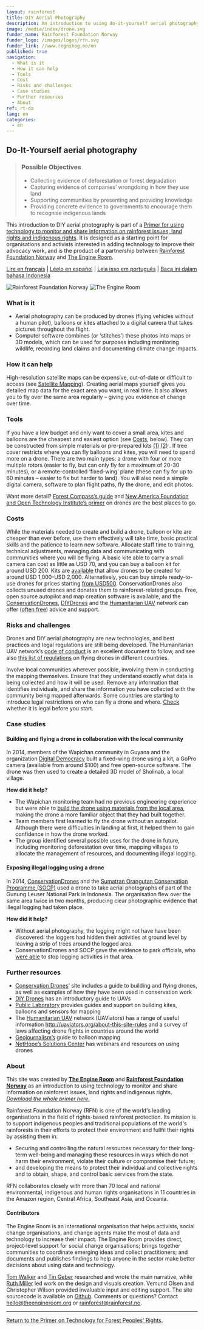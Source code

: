 ```yaml
---
layout: rainforest
title: DIY Aerial Photography
description: An introduction to using do-it-yourself aerial photography (such as drones) for making maps or 3D models to monitor wildlife, record land claims and document climate change impacts. This can produce images that are more detailed than satellite data, and that can be updated in real time.<p>Part of the <a href="/rainforest-tech">Rainforest Technology</a> report.</p>
image: /media/index/drone.svg
funder_name: Rainforest Foundation Norway
funder_logo: /images/logos/rfn.svg
funder_link: //www.regnskog.no/en
published: true
navigation:
  - What is it
  - How it can help
  - Tools
  - Cost
  - Risks and challenges
  - Case studies
  - Further resources
  - About
ref: rt-da
lang: en
categories:
  - en
---
```


## Do-It-Yourself aerial photography

> ### Possible Objectives
> * Collecting evidence of deforestation or forest degradation
> * Capturing evidence of companies’ wrongdoing in how they use land
> * Supporting communities by presenting and providing knowledge
> * Providing concrete evidence to governments to encourage them to recognise indigenous lands

This introduction to DIY aerial photography is part of a [Primer for using technology to monitor and share information on rainforest issues, land rights and indigenous rights](/rainforest-tech). It is designed as a starting point for organisations and activists interested in adding technology to improve their advocacy work, and is the product of a partnership between [Rainforest Foundation Norway](http://www.regnskog.no/en/) and [The Engine Room](https://theengineroom.org).

[Lire en français](http://library.theengineroom.org/fr/rainforest-tech-diy-aerial/) | [Léelo en español](http://library.theengineroom.org/es/rainforest-tech-diy-aerial/) | [Leia isso em português](http://library.theengineroom.org/pt/rainforest-tech-diy-aerial/) | [Baca ini dalam bahasa Indonesia](http://library.theengineroom.org/id/rainforest-tech-diy-aerial/)

![Rainforest Foundation Norway](/images/logos/rfn-dark.svg) ![The Engine Room](/images/logos/engineroom-dark.png)

### What is it
* Aerial photography can be produced by drones (flying vehicles without a human pilot), balloons or kites attached to a digital camera that takes pictures throughout the flight.
* Computer software combines (or ‘stitches’) these photos into maps or 3D models, which can be used for purposes including monitoring wildlife, recording land claims and documenting climate change impacts.

### How it can help
High-resolution satellite maps can be expensive, out-of-date or difficult to access (see [Satellite Mapping](/rainforest-tech-satellite-imagery)). Creating aerial maps yourself gives you detailed map data for the exact area you want, in real time. It also allows you to fly over the same area regularly – giving you evidence of change over time.

### Tools
If you have a low budget and only want to cover a small area, kites and balloons are the cheapest and easiest option (see [Costs](#costs), below). They can be constructed from simple materials or pre-prepared kits [(1)](http://publiclaboratory.org/wiki/balloon-mapping) [(2)](http://publiclaboratory.org/wiki/kite-mapping) . If tree cover restricts where you can fly balloons and kites, you will need to spend more on a drone. There are two main types: a drone with four or more multiple rotors (easier to fly, but can only fly for a maximum of 20-30 minutes), or a remote-controlled ‘fixed-wing’ plane (these can fly for up to 60 minutes – easier to fix but harder to land). You will also need a simple digital camera, software to plan flight paths, fly the drone, and edit photos.

Want more detail? [Forest Compass’s guide](http://forestcompass.org/drones-pros-and-cons-community-based-monitoring) and [New America Foundation and Open Technology Institute’s primer](http://drones.newamerica.org/primer/) on drones are the best places to go.

### <a href="costs"></a>Costs
While the materials needed to create and build a drone, balloon or kite are cheaper than ever before, use them effectively will take time, basic practical skills and the patience to learn new software. Allocate staff time to training, technical adjustments, managing data and communicating with communities where you will be flying. A basic kite able to carry a small camera can cost as little as USD 70, and you can buy a balloon kit for around USD 200. Kits are [available](http://www.openrelief.org/home/open-source-airframe/) that allow drones to be created for around USD 1,000-USD 2,000. Alternatively, you can buy simple ready-to-use drones for prices starting [from USD500](http://thewirecutter.com/reviews/best-drones/). ConservationDrones also collects unused drones and donates them to rainforest-related groups. Free, open source autopilot and map creation software is available, and the [ConservationDrones](http://conservationdrones.org), [DIYDrones](http://diydrones.com/) and the [Humanitarian UAV](http://uaviators.org/about-this-site-rules) network can offer ([often free](http://opendronemap.github.io/odm/)) advice and support.

### Risks and challenges
Drones and DIY aerial photography are new technologies, and best practices and legal regulations are still being developed. The Humanitarian UAV network’s [code of conduct](https://uaviators.org/docs) is an excellent document to follow, and see also [this list of regulations](http://wiki.uaviators.org/doku.php) on flying drones in different countries.

Involve local communities wherever possible, involving them in conducting the mapping themselves. Ensure that they understand exactly what data is being collected and how it will be used. Remove any information that identifies individuals, and share the information you have collected with the community being mapped afterwards. Some countries are starting to introduce legal restrictions on who can fly a drone and where. [Check](http://drones.newamerica.org/#regulations) whether it is legal before you start.

### Case studies

#### Building and flying a drone in collaboration with the local community
In 2014, members of the Wapichan community in Guyana and the organization [Digital Democracy](http://www.digital-democracy.org/) built a fixed-wing drone using a kit, a GoPro camera (available from around $100) and free open-source software. The drone was then used to create a detailed 3D model of Sholinab, a local village.

**How did it help?**

* The Wapichan monitoring team had no previous engineering experience but were able to [build the drone using materials from the local area](http://www.digital-democracy.org/blog/we-built-a-drone/), making the drone a more familiar object that they had built together.
* Team members first learned to fly the drone without an autopilot. Although there were difficulties in landing at first, it helped them to gain confidence in how the drone worked.
* The group identified several possible uses for the drone in future, including monitoring deforestation over time, mapping villages to allocate the management of resources, and documenting illegal logging.


#### Exposing illegal logging using a drone
In 2014, [ConservationDrones](http://conservationdrones.org) and the [Sumatran Orangutan Conservation Programme (SOCP)](http://www.sumatranorangutan.org/) used a drone to take aerial photographs of part of the Gunung Leuser National Park in Indonesia. The organisation flew over the same area twice in two months, producing clear photographic evidence that illegal logging had taken place.

**How did it help?**

* Without aerial photography, the logging might not have have been discovered: the loggers had hidden their activities at ground level by leaving a strip of trees around the logged area.
* ConservationDrones and SOCP gave the evidence to park officials, who [were able](http://conservationdrones.org/2014/09/30/illegal-logging/) to stop logging activities in that area.

### Further resources

* [Conservation Drones](http://conservationdrones.org/)’ site includes a guide to building and flying drones, as well as examples of how they have been used in conservation work
* [DIY Drones](http://diydrones.com/profiles/blogs/a-newbies-guide-to-uavs) has an introductory guide to UAVs
* [Public Laboratory](https://publiclab.org/wiki/kite-mapping) provides guides and support on building kites, balloons and sensors for mapping
* The [Humanitarian UAV](http://wiki.uaviators.org/doku.php) network (UAViators) has a range of useful information http://uaviators.org/about-this-site-rules and a survey of laws affecting drone flights in countries around the world
* [Geojournalism’s](http://geojournalism.org/2013/08/balloon-mapping-how-to-make-your-own-low-flying-satellite/) guide to balloon mapping
* [NetHope’s Solutions Center](http://solutionscenter.nethope.org/communities/unmanned-aerial-vehicles) has webinars and resources on using drones

### About

This site was created by __[The Engine Room](//theengineroom.org)__ and __[Rainforest Foundation Norway](www.regnskog.no/en/)__ as an introduction to using technology to monitor and share information on rainforest issues, land rights and indigenous rights. [*Download the whole primer here.*](media/rainforest/Rainforest-tech-primer.pdf)

Rainforest Foundation Norway (RFN) is one of the world's leading organisations in the field of rights-based rainforest protection. Its mission is to support indigenous peoples and traditional populations of the world's rainforests in their efforts to protect their environment and fullfil their rights by assisting them in:

- Securing and controlling the natural resources necessary for their long-term well-being and managing these resources in ways which do not harm their environment, violate their culture or compromise their future;
- and developing the means to protect their individual and collective rights and to obtain, shape, and control basic services from the state.

RFN collaborates closely with more than 70 local and national environmental, indigenous and human rights organisations in 11 countries in the Amazon region, Central Africa, Southeast Asia, and Oceania.

#### Contributors

The Engine Room is an international organisation that helps activists, social change organisations, and change agents make the most of data and technology to increase their impact. The Engine Room provides direct, project-level support for social change organisations; brings together communities to coordinate emerging ideas and collect practitioners; and documents and publishes findings to help anyone in the sector make better decisions about using data and technology.

[Tom Walker](https://www.theengineroom.org/our_team/tom-walker/) and [Tin Geber](https://www.theengineroom.org/our_team/tin-geber/) researched and wrote the main narrative, while [Ruth Miller](http://ruthmiller.net/) led work on the design and visuals creation. Vemund Olsen and Christopher Wilson provided invaluable input and editing support. The site sourcecode is available on [Github](https://github.com/the-engine-room/library/). Comments or questions? Contact [hello@theengineroom.org](mailto:hello@theengineroom.org) or [rainforest@rainforest.no](rainforest@rainforest.no).

<hr>

[Return to the Primer on Technology for Forest Peoples' Rights.](/rainforest-tech)
